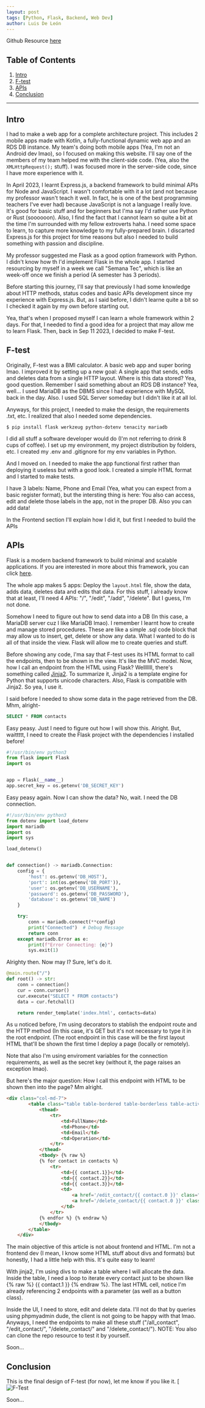 ```yaml
---
layout: post
tags: [Python, Flask, Backend, Web Dev]
author: Luis De León
---
```

Github Resource [here](https://github.com/Its-Yayo/f-test)

## Table of Contents
1. [Intro](#intro)
2. [F-test](#f-test)
3. [APIs](#apis)
4. [Conclusion](#conclusion)


---

## Intro
I had to make a web app for a complete architecture project. This includes 2 mobile apps made with Kotlin, a fully-functional dynamic web app and an RDS DB instance. My team's doing both mobile apps (Yea, I'm not an Android dev lmao), so I focused on making this website. I'll say one of the members of my team helped me with the client-side code. (Yea, also the ```XMLHttpRequest();``` stuff). I was focused more in the server-side code, since I have more experience with it. 

In April 2023, I learnt Express.js, a backend framework to build minimal APIs for Node and JavaScript. I wasn't comfortable with it a lot (and not because my professor wasn't teach it well. In fact, he is one of the best programming teachers I've ever had) because JavaScript is not a language I really love. It's good for basic stuff and for beginners but I'ma say I'd rather use Python or Rust (soooooon). Also, I find the fact that I cannot learn so quite a bit at the time I'm surrounded with my fellow extroverts haha. I need some space to learn, to capture more knowledge to my fully-prepared brain. I discarted Express.js for this project for time reasons but also I needed to build something with passion and discipline. 

My professor suggested me Flask as a good option framework with Python. I didn't know how th I'd implement Flask in the whole app. I started resourcing by myself in a week we call "Semana Tec", which is like an week-off once we finish a period (A semester has 3 periods). 

Before starting this journey, I'll say that previously I had some knowledge about HTTP methods, status codes and basic APIs development since my experience with Express.js. But, as I said before, I didn't learne quite a bit so I checked it again by my own before starting out. 

Yea, that's when I proposed myself I can learn a whole framework within 2 days. For that, I needed to find a good idea for a project that may allow me to learn Flask. Then, back in Sep 11 2023, I decided to make F-test.

## F-test
Originally, F-test was a BMI calculator. A basic web app and super boring lmao. I improved it by setting up a new goal: A single app that sends, edits and deletes data from a single HTTP layout. Where is this data stored? Yea, good question. Remember I said something about an RDS DB instance? Yea, well... I used MariaDB as the DBMS since I had experience with MySQL back in the day. Also. I used SQL Server someday but I didn't like it at all lol. 

Anyways, for this project, I needed to make the design, the requirements .txt, etc. I realized that also I needed some dependencies.

```
$ pip install flask werkzeug python-dotenv tenacity mariadb
```

I did all stuff a software developer would do (I'm not referring to drink 8 cups of coffee). I set up my environment, my project distribution by folders, etc. I created my .env and .gitignore for my env variables in Python. 

And I moved on. I needed to make the app functional first rather than deploying it useless but with a good look. I created a simple HTML format and I started to make tests. 

I have 3 labels: Name, Phone and Email (Yea, what you can expect from a basic register format), but the intersting thing is here: You also can access, edit and delete those labels in the app, not in the proper DB. Also you can add data!

In the Frontend section I'll explain how I did it, but first I needed to build the APIs 


## APIs
Flask is a modern backend framework to build minimal and scalable applications. If you are interested in more about this framework, you can click [here](https://flask.palletsprojects.com/en/2.3.x/). 

The whole app makes 5 apps: Deploy the ```layout.html``` file, show the data, adds data, deletes data and edits that data. For this stuff, I already know that at least, I'll need 4 APIs: "/", "/edit", "/add", "/delete". But I guess, I'm not done. 

Somehow I need to figure out how to send data into a DB (In this case, a MariaDB server cuz I like MariaDB lmao). I remember I learnt how to create and manage stored procedures. These are like a simple .sql code block that may allow us to insert, get, delete or show any data. What I wanted to do is all of that inside the view. Flask will allow me to create queries and stuff. 

Before showing any code, I'ma say that F-test uses its HTML format to call the endpoints, then to be shown in the view. It's like the MVC model. Now, how I call an endpoint from the HTML using Flask? Welllllll, there's something called [Jinja2](https://palletsprojects.com/p/jinja/). To summarize it, Jinja2 is a template engine for Python that supports unicode characters. Also, Flask is compatible with Jinja2. So yea, I use it. 

I said before I needed to show some data in the page retrieved from the DB. Mhm, alright-

```sql
SELECT * FROM contacts
```
Easy peasy. Just I need to figure out how I will show this. Alright. But, waittttt, I need to create the Flask project with the dependencies I installed before!

```python
#!/usr/bin/env python3
from flask import Flask
import os


app = Flask(__name__)
app.secret_key = os.getenv('DB_SECRET_KEY')
```
Easy peasy again. Now I can show the data? No, wait. I need the DB connection.

```python
#!/usr/bin/env python3
from dotenv import load_dotenv
import mariadb
import os
import sys

load_dotenv()


def connection() -> mariadb.Connection:
    config = {
        'host': os.getenv('DB_HOST'),
        'port': int(os.getenv('DB_PORT')),
        'user': os.getenv('DB_USERNAME'),
        'password': os.getenv('DB_PASSWORD'),
        'database': os.getenv('DB_NAME')
    }

    try:
        conn = mariadb.connect(**config)
        print("Connected")  # Debug Message
        return conn
    except mariadb.Error as e:
        print(f"Error Connecting: {e}")
        sys.exit(1)
```

Alrighty then. Now may I? Sure, let's do it.
```python
@main.route("/")
def root() -> str:
    conn = connection()
    cur = conn.cursor()
    cur.execute("SELECT * FROM contacts")
    data = cur.fetchall()

    return render_template('index.html', contacts=data)
```

As u noticed before, I'm using decorators to stablish the endpoint route and the HTTP method (In this case, it's GET but it's not necessary to type it in the root endpoint. (The root endpoint in this case will be the first layout HTML that'll be shown the first time I deploy a page (locally or remotely). 

Note that also I'm using enviroment variables for the connection requirements, as well as the secret key (without it, the page raises an exception lmao). 

But here's the major question: How I call this endpoint with HTML to be shown then into the page? Mm alright. 

```html
<div class="col-md-7">
        <table class="table table-bordered table-borderless table-active bg-white table-responsive-sm">
            <thead>
                <tr>
                    <td>FullName</td>
                    <td>Phone</td>
                    <td>Email</td>
                    <td>Operation</td>
                </tr>
            </thead>
            <tbody> {% raw %}
            {% for contact in contacts %}
                <tr>
                    <td>{{ contact.1}}</td>
                    <td>{{ contact.2}}</td>
                    <td>{{ contact.3}}</td>
                    <td>
                        <a href='/edit_contact/{{ contact.0 }}' class="btn btn-secondary">Edit</a>
                        <a href='/delete_contact/{{ contact.0 }}' class="btn btn-danger">Delete</a>
                    </td>
                </tr>
            {% endfor %} {% endraw %}
            </tbody>
        </table>
    </div>
``` 
The main objective of this article is not about frontend and HTML. I'm not a frontend dev (I mean, I know some HTML stuff about divs and formats) but honestly, I had a little help with this. It's quite easy to learn!

With jinja2, I'm using divs to make a table where I will allocate the data. Inside the table, I need a loop to iterate every contact just to be shown like {% raw %} {{ contact.1 }} {% endraw %}. The last HTML cell, notice I'm already referencing 2 endpoints with a parameter (as well as a button class). 

Inside the UI, I need to store, edit and delete data. I'll not do that by queries using phpmyadmin dude, the client is not going to be happy with that lmao. Anyways, I need the endpoints to make all these stuff ("/all_contact", "/edit_contact/<parameter>", "/delete_contact/<parameter>" and "/delete_contact/<parameter>"). NOTE: You also can clone the repo resource to test it by yourself.  

Soon...


## Conclusion
This is the final design of F-test (for now), let me know if you like it. 
[![F-Test](/f-test_img.png)

Soon...

